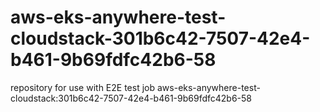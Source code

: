 # aws-eks-anywhere-test-cloudstack-301b6c42-7507-42e4-b461-9b69fdfc42b6-58
repository for use with E2E test job aws-eks-anywhere-test-cloudstack:301b6c42-7507-42e4-b461-9b69fdfc42b6-58
